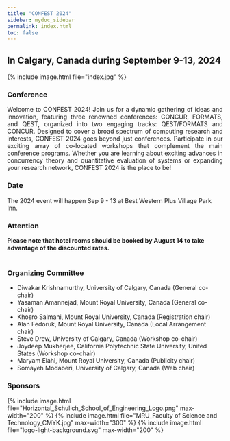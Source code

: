 ```yaml
---
title: "CONFEST 2024"
sidebar: mydoc_sidebar
permalink: index.html
toc: false 
---
```

## In Calgary, Canada during September 9-13, 2024
{% include image.html file="index.jpg" %}  



### Conference
<p align="justify">Welcome to CONFEST 2024! Join us for a dynamic gathering of ideas and innovation, featuring three renowned conferences: CONCUR, FORMATS, and QEST, organized into two engaging tracks: QEST/FORMATS and CONCUR. Designed to cover a broad spectrum of computing research and interests, CONFEST 2024 goes beyond just conferences. Participate in our exciting array of co-located workshops that complement the main conference programs. Whether you are learning about exciting advances in concurrency theory and quantitative evaluation of systems or expanding your research network, CONFEST 2024 is the place to be!</p>

### Date

The 2024 event will happen Sep 9 - 13 at Best Western Plus Village Park Inn.

### Attention   

<b align="justify">Please note that hotel rooms should be booked by **August 14** to take advantage of the discounted rates.</b>
<br>
<br>

### Organizing Committee
* Diwakar Krishnamurthy, University of Calgary, Canada (General co-chair)
* Yasaman Amannejad, Mount Royal University, Canada (General co-chair)
* Khosro Salmani, Mount Royal University, Canada (Registration chair)
* Alan Fedoruk, Mount Royal University, Canada (Local Arrangement chair)
* Steve Drew, University of Calgary, Canada (Workshop co-chair)
* Joydeep Mukherjee, California Polytechnic State University, United States (Workshop co-chair)
* Maryam Elahi, Mount Royal University, Canada (Publicity chair)
* Somayeh Modaberi, University of Calgary, Canada (Web chair)


### Sponsors
<div class="sponsors">
    {% include image.html file="Horizontal_Schulich_School_of_Engineering_Logo.png" max-width="200" %}
    {% include image.html file="MRU_Faculty of Science and Technology_CMYK.jpg" max-width="300" %}
    {% include image.html file="logo-light-background.svg" max-width="200" %}
</div>

<style>
    .sponsors {
        display: flex;
        justify-content: center;
        align-items: center;
    }

    @media (max-width: 600px) {
        .sponsors {
            flex-direction: column;
        }
    }
</style>

